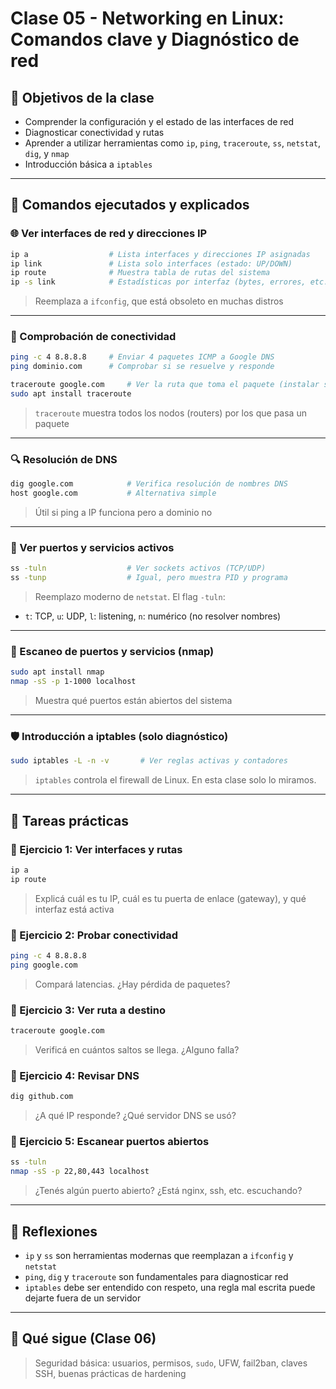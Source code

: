 # Clase 05 - Networking en Linux: Comandos clave y Diagnóstico de red

## 🎯 Objetivos de la clase

* Comprender la configuración y el estado de las interfaces de red
* Diagnosticar conectividad y rutas
* Aprender a utilizar herramientas como `ip`, `ping`, `traceroute`, `ss`, `netstat`, `dig`, y `nmap`
* Introducción básica a `iptables`

---

## 📡 Comandos ejecutados y explicados

### 🌐 Ver interfaces de red y direcciones IP

```bash
ip a                  # Lista interfaces y direcciones IP asignadas
ip link               # Lista solo interfaces (estado: UP/DOWN)
ip route              # Muestra tabla de rutas del sistema
ip -s link            # Estadísticas por interfaz (bytes, errores, etc.)
```

> Reemplaza a `ifconfig`, que está obsoleto en muchas distros

---

### 📶 Comprobación de conectividad

```bash
ping -c 4 8.8.8.8     # Enviar 4 paquetes ICMP a Google DNS
ping dominio.com      # Comprobar si se resuelve y responde
```

```bash
traceroute google.com     # Ver la ruta que toma el paquete (instalar si falta)
sudo apt install traceroute
```

> `traceroute` muestra todos los nodos (routers) por los que pasa un paquete

---

### 🔍 Resolución de DNS

```bash
dig google.com            # Verifica resolución de nombres DNS
host google.com           # Alternativa simple
```

> Útil si ping a IP funciona pero a dominio no

---

### 🔗 Ver puertos y servicios activos

```bash
ss -tuln                  # Ver sockets activos (TCP/UDP)
ss -tunp                  # Igual, pero muestra PID y programa
```

> Reemplazo moderno de `netstat`. El flag `-tuln`:

* `t`: TCP, `u`: UDP, `l`: listening, `n`: numérico (no resolver nombres)

---

### 🔎 Escaneo de puertos y servicios (nmap)

```bash
sudo apt install nmap
nmap -sS -p 1-1000 localhost
```

> Muestra qué puertos están abiertos del sistema

---

### 🛡️ Introducción a iptables (solo diagnóstico)

```bash
sudo iptables -L -n -v       # Ver reglas activas y contadores
```

> `iptables` controla el firewall de Linux. En esta clase solo lo miramos.

---

## 🧪 Tareas prácticas

### 🧩 Ejercicio 1: Ver interfaces y rutas

```bash
ip a
ip route
```

> Explicá cuál es tu IP, cuál es tu puerta de enlace (gateway), y qué interfaz está activa

### 🧩 Ejercicio 2: Probar conectividad

```bash
ping -c 4 8.8.8.8
ping google.com
```

> Compará latencias. ¿Hay pérdida de paquetes?

### 🧩 Ejercicio 3: Ver ruta a destino

```bash
traceroute google.com
```

> Verificá en cuántos saltos se llega. ¿Alguno falla?

### 🧩 Ejercicio 4: Revisar DNS

```bash
dig github.com
```

> ¿A qué IP responde? ¿Qué servidor DNS se usó?

### 🧩 Ejercicio 5: Escanear puertos abiertos

```bash
ss -tuln
nmap -sS -p 22,80,443 localhost
```

> ¿Tenés algún puerto abierto? ¿Está nginx, ssh, etc. escuchando?

---

## 🧠 Reflexiones

* `ip` y `ss` son herramientas modernas que reemplazan a `ifconfig` y `netstat`
* `ping`, `dig` y `traceroute` son fundamentales para diagnosticar red
* `iptables` debe ser entendido con respeto, una regla mal escrita puede dejarte fuera de un servidor

---

## 🧭 Qué sigue (Clase 06)

> Seguridad básica: usuarios, permisos, `sudo`, UFW, fail2ban, claves SSH, buenas prácticas de hardening
